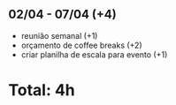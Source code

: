 ## 02/04 - 07/04 (+4)
- reunião semanal (+1)
- orçamento de coffee breaks (+2)
- criar planilha de escala para evento (+1)

# Total: 4h